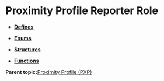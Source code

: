 # Proximity Profile Reporter Role

-   **[Defines](GUID-44679D1C-A084-4AC1-A565-E47E86B867D2.md)**  

-   **[Enums](GUID-C2F16BE8-E809-4141-961D-7E739B71C218.md)**  

-   **[Structures](GUID-A9588F6C-1E36-4F3E-9BB7-C1BF21F919CA.md)**  

-   **[Functions](GUID-FDDBDFAA-45A0-4F49-95DB-D4219D3D88D8.md)**  


**Parent topic:**[Proximity Profile \(PXP\)](GUID-13E3BFFF-AD13-46E0-89F2-8E2BEBC2DCB2.md)


